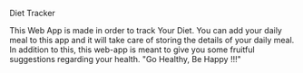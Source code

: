 Diet Tracker

This Web App is made in order to track Your Diet. You can add your daily meal to this app and it will take care of storing the details of your daily meal. In addition to this, this web-app is meant to give you some fruitful suggestions regarding your health.
 "Go Healthy, Be Happy !!!"
